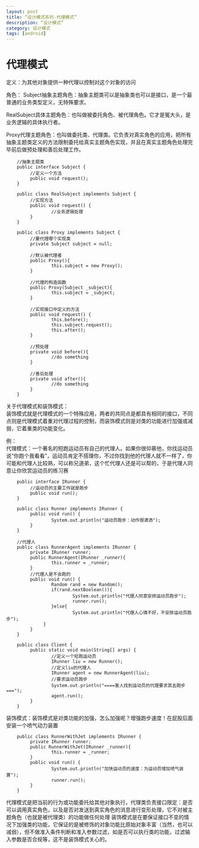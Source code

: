 ```yaml
---
layout: post
title: “设计模式系列-代理模式”
description: “设计模式”
category: 设计模式
tags: [android]
---
```


# 代理模式

定义：为其他对象提供一种代理以控制对这个对象的访问

角色：
Subject抽象主题角色：抽象主题类可以是抽象类也可以是接口，是一个最普通的业务类型定义，无特殊要求。

RealSubject具体主题角色：也叫做被委托角色、被代理角色。它才是冤大头，是业务逻辑的具体执行者。

Proxy代理主题角色：也叫做委托类、代理类。它负责对真实角色的应用，把所有抽象主题类定义的方法限制委托给真实主题角色实现，并且在真实主题角色处理完毕前后做预处理和善后处理工作。

        //抽象主题类
        public interface Subject {
             //定义一个方法
             public void request();
        }

        public class RealSubject implements Subject {
             //实现方法
             public void request() {
                     //业务逻辑处理
             }
        }

        public class Proxy implements Subject {
             //要代理哪个实现类
             private Subject subject = null;

             //默认被代理者
             public Proxy(){
                     this.subject = new Proxy();
             }

             //代理的构造函数
             public Proxy(Subject _subject){
                     this.subject = _subject;
             }

             //实现接口中定义的方法
             public void request() {
                     this.before();
                     this.subject.request();
                     this.after();
             }

             //预处理
             private void before(){
                     //do something
             }

             //善后处理
             private void after(){
                     //do something
             }
        }

关于代理模式和装饰模式：<br/>
装饰模式就是代理模式的一个特殊应用，两者的共同点是都具有相同的接口，不同点则是代理模式着重对代理过程的控制，而装饰模式则是对类的功能进行加强或减弱，它着重类的功能变化。

例：<br/>
代理模式：一个著名的短跑运动员有自己的代理人。如果你很仰慕他，你找运动员说“你跑个我看看”，运动员肯定不搭理你，不过你找到他的代理人就不一样了，你可能和代理人比较熟，可以称兄道弟，这个忙代理人还是可以帮的，于是代理人同意让你欣赏运动员的练习赛

        public interface IRunner {
             //运动员的主要工作就是跑步
             public void run();
        }

        public class Runner implements IRunner {
             public void run() {
                     System.out.println("运动员跑步：动作很潇洒");
             }
        }

        //代理人
        public class RunnerAgent implements IRunner {
             private IRunner runner;
             public RunnerAgent(IRunner _runner){
                     this.runner = _runner;
             }
             //代理人是不会跑的
             public void run() {
                     Random rand = new Random();
                     if(rand.nextBoolean()){
                             System.out.println("代理人同意安排运动员跑步");
                             runner.run();
                     }else{
                             System.out.println("代理人心情不好，不安排运动员跑步");
                  }
             }
        }

        public class Client {
             public static void main(String[] args) {
                     //定义一个短跑运动员
                     IRunner liu = new Runner();
                     //定义liu的代理人
                     IRunner agent = new RunnerAgent(liu);
                     //要求运动员跑步
                     System.out.println("====客人找到运动员的代理要求其去跑步===");
                     agent.run();
             }
        }

装饰模式：装饰模式是对类功能的加强，怎么加强呢？增强跑步速度！在屁股后面安装一个喷气动力装置

        public class RunnerWithJet implements IRunner {
             private IRunner runner;
             public RunnerWithJet(IRunner _runner){
                     this.runner = _runner;
             }
             public void run() {
                     System.out.println("加快运动员的速度：为运动员增加喷气装置");
                     runner.run();
             }
        }

代理模式是把当前的行为或功能委托给其他对象执行，代理类负责接口限定：是否可以调用真实角色，以及是否对发送到真实角色的消息进行变形处理，它不对被主题角色（也就是被代理类）的功能做任何处理
装饰模式是在要保证接口不变的情况下加强类的功能，它保证的是被修饰的对象功能比原始对象丰富（当然，也可以减弱），但不做准入条件判断和准入参数过滤，如是否可以执行类的功能，过滤输入参数是否合规等，这不是装饰模式关心的。